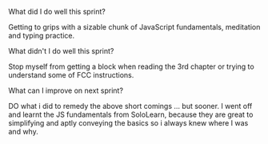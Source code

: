 What did I do well this sprint?

Getting to grips with a sizable chunk of JavaScript fundamentals, meditation and typing practice.

What didn't I do well this sprint?

Stop myself from getting a block when reading the 3rd chapter or trying to understand some of FCC instructions.

What can I improve on next sprint?

DO what i did to remedy the above short comings ... but sooner. I went off and learnt the JS fundamentals from SoloLearn, 
because they are great to simplifying and aptly conveying the basics so i always knew where I was and why.